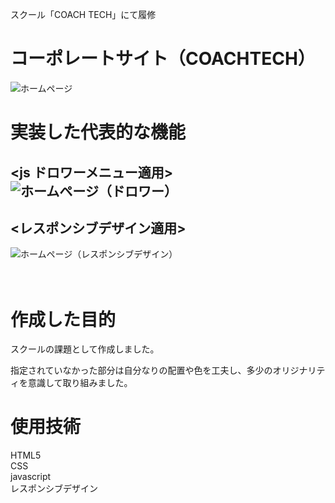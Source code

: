 
スクール「COACH TECH」にて履修

# コーポレートサイト（COACHTECH）
![ホームページ](https://user-images.githubusercontent.com/89112624/150518679-302a682f-4a43-4d5f-a3c0-327a344b713b.png)
  

  
# 実装した代表的な機能
  
 ## <js ドロワーメニュー適用>　　　![ホームページ（ドロワー）](https://user-images.githubusercontent.com/89112624/150518808-1cfeaf22-73f1-44b7-8189-cc55e98e31a5.png)

## <レスポンシブデザイン適用>

  
![ホームページ（レスポンシブデザイン）](https://user-images.githubusercontent.com/89112624/150518825-72b14365-b08f-4d90-9e22-4d6c440b22ac.png)


　　
# 作成した目的
スクールの課題として作成しました。


指定されていなかった部分は自分なりの配置や色を工夫し、多少のオリジナリティを意識して取り組みました。

# 使用技術
HTML5   
CSS  
javascript  
レスポンシブデザイン
